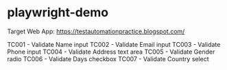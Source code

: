 # playwright-demo

Target Web App: https://testautomationpractice.blogspot.com/

TC001 - Validate Name input
TC002 - Validate Email input
TC003 - Validate Phone input
TC004 - Validate Address text area
TC005 - Validate Gender radio
TC006 - Validate Days checkbox
TC007 - Validate Country select
